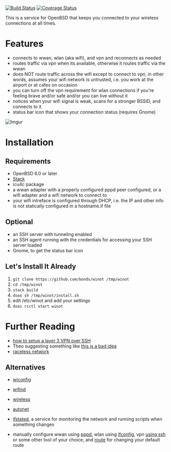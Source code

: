 [![Build Status](https://travis-ci.org/bonds/winot.svg?branch=master)](https://travis-ci.org/bonds/winot)
[![Coverage Status](https://coveralls.io/repos/github/bonds/winot/badge.svg?branch=master)](https://coveralls.io/github/bonds/winot?branch=master)

This is a service for OpenBSD that keeps you connected to your wireless
connections at all times.

# Features

* connects to wwan, wlan (aka wifi), and vpn and reconnects as needed
* routes traffic via vpn when its available, otherwise it routes traffic via the
  wwan
* does NOT route traffic across the wifi except to connect to vpn, in other
  words, assumes your wifi network is untrusted, i.e. you work at the airport or
  at cafes on occasion
* you can turn off the vpn requirement for wlan connections if you're feeling
  brave and/or safe and/or you can live without it
* notices when your wifi signal is weak, scans for a stronger BSSID, and
  connects to it
* status bar icon that shows your connection status (requires Gnome)

![Imgur](http://i.imgur.com/4RdqQ00.gif)

# Installation

## Requirements

* OpenBSD 6.0 or later
* [Stack][3]
* icu4c package
* a wwan adapter with a properly configured pppd peer configured, or a wifi
  adapter and a wifi network to connect to
* your wifi intreface is configured through DHCP, i.e. the IP and other info is
  not statically configured in a hostname.if file

## Optional

* an SSH server with tunneling enabled
* an SSH agent running with the credentials for accessing your SSH server loaded
* Gnome, to get the status bar icon

## Let's Install It Already

1. ````git clone https://github.com/bonds/winot /tmp/winot````
1. ````cd /tmp/winot````
1. ````stack build````
1. ````doas sh /tmp/winot/install.sh````
1. edit /etc/winot and add your settings
1. ````doas rcctl start winot````

# Further Reading

* [how to setup a layer 3 VPN over SSH][2]
* Theo suggesting something like [this is a bad idea][10]
* [raceless network][11]

## Alternatives

* [wiconfig][1]
* [wifind][8]
* [wireless][9]
* [autonet][12]
* [ifstated][4], a service for monitoring the network and running scripts when something changes
* manually configure wwan using [pppd][5], wlan using [ifconfig][6], vpn [using ssh][2] or some other tool of your choice, and [route][7] for changing your default route

  [1]: https://github.com/devious/wiconfig
  [2]: http://www.kernel-panic.it/openbsd/vpn/vpn5.html
  [3]: http://docs.haskellstack.org/en/stable/README/
  [4]: http://man.openbsd.org/OpenBSD-current/man8/ifstated.8
  [5]: http://man.openbsd.org/OpenBSD-current/man8/pppd.8
  [6]: http://man.openbsd.org/OpenBSD-current/man8/ifconfig.8
  [7]: http://man.openbsd.org/OpenBSD-current/man8/route.8
  [8]: http://marc.info/?l=openbsd-misc&m=146488514620893&w=2
  [9]: https://github.com/farhaven/wireless
  [10]: http://marc.info/?l=openbsd-misc&m=147014820224401&w=2
  [11]: http://www.openbsd.org/papers/eurobsdcon2015-raceless-network/index.html
  [12]: https://github.com/mrdomino/autonet
